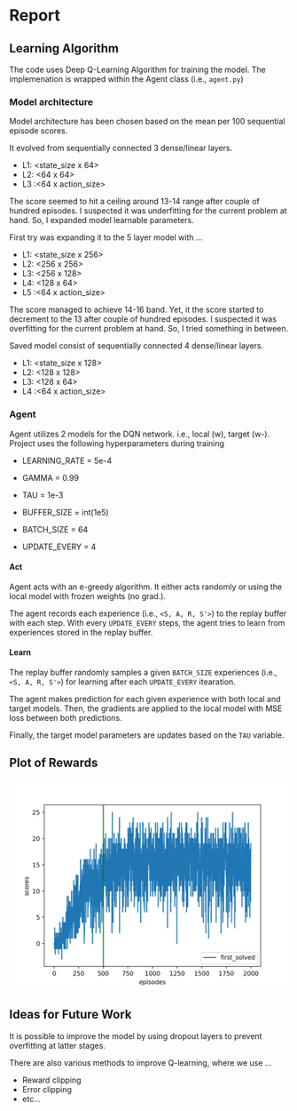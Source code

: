 # Report

## Learning Algorithm

The code uses Deep Q-Learning Algorithm for training the model. The implemenation is wrapped within the Agent class (i.e., `agent.py`)


### Model architecture

Model architecture has been chosen based on the mean per 100 sequential episode scores.

It evolved from sequentially connected 3 dense/linear layers.

- L1: <state_size x 64>
- L2: <64 x 64>
- L3 :<64 x action_size>

The score seemed to hit a ceiling around 13-14 range after couple of hundred episodes. I suspected it was underfitting for the current problem at hand. So, I expanded model learnable parameters.

First try was expanding it to the 5 layer model with ...

- L1: <state_size x 256>
- L2: <256 x 256>
- L3: <256 x 128>
- L4: <128 x 64>
- L5 :<64 x action_size>

The score managed to achieve 14-16 band. Yet, it the score started to decrement to the 13 after couple of hundred episodes. I suspected it was overfitting for the current problem at hand. So, I tried something in between.

Saved model consist of sequentially connected 4 dense/linear layers.

- L1: <state_size x 128>
- L2: <128 x 128>
- L3: <128 x 64>
- L4 :<64 x action_size>

### Agent

Agent utilizes 2 models for the DQN network. i.e., local (w), target (w-). Project uses the following hyperparameters during training

- LEARNING_RATE = 5e-4
- GAMMA = 0.99
- TAU = 1e-3

- BUFFER_SIZE = int(1e5)
- BATCH_SIZE = 64
- UPDATE_EVERY = 4


#### Act

Agent acts with an e-greedy algorithm. It either acts randomly or using the local model with frozen weights (no grad.).

The agent records each experience (i.e., `<S, A, R, S'>`) to the replay buffer with each step. With every `UPDATE_EVERY` steps, the agent tries to learn from experiences stored in the replay buffer.


#### Learn

The replay buffer randomly samples a given `BATCH_SIZE` experiences (i.e., `<S, A, R, S'>`) for learning after each `UPDATE_EVERY` itearation.

The agent makes prediction for each given experience with both local and target models. Then, the gradients are applied to the local model with MSE loss between both predictions.

Finally, the target model parameters are updates based on the `TAU` variable.


## Plot of Rewards
![alt text][logo]

[logo]: ./scores.png "Plot of Rewards"

## Ideas for Future Work

It is possible to improve the model by using dropout layers to prevent overfitting at latter stages.

There are also various methods to improve Q-learning, where we use ...

- Reward clipping
- Error clipping
- etc...


